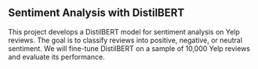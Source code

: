 ## Sentiment Analysis with DistilBERT

This project develops a DistilBERT model for sentiment analysis on Yelp reviews. The goal is to classify reviews into positive, negative, or neutral sentiment. We will fine-tune DistilBERT on a sample of 10,000 Yelp reviews and evaluate its performance. 
